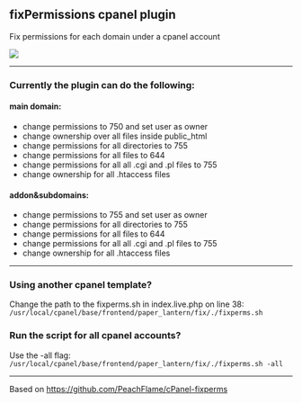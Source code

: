 ## fixPermissions cpanel plugin

Fix permissions for each domain under a cpanel account

<img src="https://raw.githubusercontent.com/stefanpejcic/fixPermissions-cpanel-plugin/main/assets/screenshot.png"></img>

----------------------

### Currently the plugin can do the following:

#### main domain:

- change permissions to 750 and set user as owner
- change ownership over all files inside public_html
- change permissions for all directories to 755
- change permissions for all files to 644
- change permissions for all all .cgi and .pl files to 755
- change ownership for all .htaccess files

#### addon&subdomains:

- change permissions to 755 and set user as owner
- change permissions for all directories to 755
- change permissions for all files to 644
- change permissions for all all .cgi and .pl files to 755
- change ownership for all .htaccess files

----------------------

### Using another cpanel template?

Change the path to the fixperms.sh in index.live.php on line 38:
```/usr/local/cpanel/base/frontend/paper_lantern/fix/./fixperms.sh```

### Run the script for all cpanel accounts?

Use the -all flag:
```/usr/local/cpanel/base/frontend/paper_lantern/fix/./fixperms.sh -all```

----------------------

Based on https://github.com/PeachFlame/cPanel-fixperms
